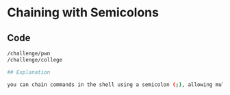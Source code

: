 # Chaining with Semicolons

## Code

```bash
/challenge/pwn
/challenge/college

## Explanation

you can chain commands in the shell using a semicolon (;), allowing multiple commands to run sequentially
